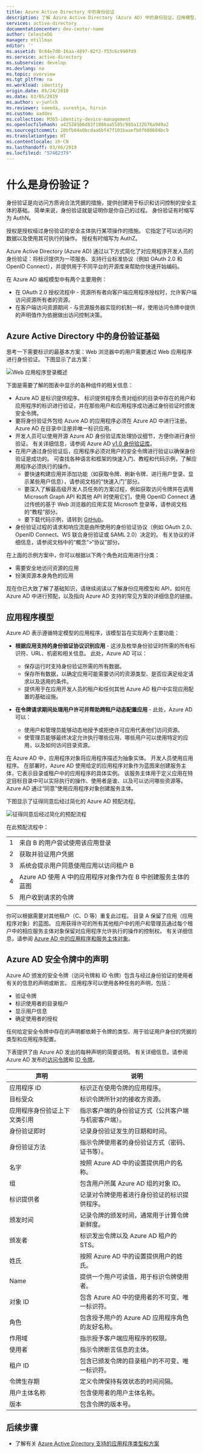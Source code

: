 ```yaml
---
title: Azure Active Directory 中的身份验证
description: 了解 Azure Active Directory (Azure AD) 中的身份验证、应用模型、API、预配以及 Azure AD 支持的最常见身份验证方案。
services: active-directory
documentationcenter: dev-center-name
author: CelesteDG
manager: mtillman
editor: ''
ms.assetid: 0c84e7d0-16aa-4897-82f2-f53c6c990fd9
ms.service: active-directory
ms.subservice: develop
ms.devlang: na
ms.topic: overview
ms.tgt_pltfrm: na
ms.workload: identity
origin.date: 09/24/2018
ms.date: 03/05/2019
ms.author: v-junlch
ms.reviewer: saeeda, sureshja, hirsin
ms.custom: aaddev
ms.collection: M365-identity-device-management
ms.openlocfilehash: a42528506d83f1886aa5585c985a132b76a949a2
ms.sourcegitcommit: 20bfb04a0bcdaa6bf47f101baaefb8f600684bc9
ms.translationtype: HT
ms.contentlocale: zh-CN
ms.lasthandoff: 03/06/2019
ms.locfileid: "57462379"
---
```

# <a name="what-is-authentication"></a>什么是身份验证？

身份验证是向访问方质询合法凭据的措施，提供创建用于标识和访问控制的安全主体的基础。 简单来说，身份验证就是证明你是你自己的过程。 身份验证有时缩写为 AuthN。

授权是授权经过身份验证的安全主体执行某项操作的措施。 它指定了可以访问的数据以及使用其可执行的操作。 授权有时缩写为 AuthZ。

Azure Active Directory (Azure AD) 通过以下方式简化了对应用程序开发人员的身份验证：将标识提供为一项服务、支持行业标准协议（例如 OAuth 2.0 和 OpenID Connect），并提供用于不同平台的开源库来帮助你快速开始编码。

在 Azure AD 编程模型中有两个主要用例：

- 在 OAuth 2.0 授权流程中 - 资源所有者向客户端应用程序授权时，允许客户端访问资源所有者的资源。
- 在客户端访问资源期间 - 与资源服务器实现的机制一样，使用访问令牌中提供的声明值作为依据做出访问控制决策。

## <a name="authentication-basics-in-azure-active-directory"></a>Azure Active Directory 中的身份验证基础

思考一下需要标识的最基本方案：Web 浏览器中的用户需要通过 Web 应用程序进行身份验证。 下图显示了此方案：

![Web 应用程序登录概述](./media/authentication-scenarios/basics_of_auth_in_aad.png)

下面是需要了解的图表中显示的各种组件的相关信息：

- Azure AD 是标识提供程序。 标识提供程序负责对组织的目录中存在的用户和应用程序的标识进行验证，并在那些用户和应用程序成功通过身份验证时颁发安全令牌。
- 要将身份验证外包给 Azure AD 的应用程序必须在 Azure AD 中进行注册。 Azure AD 在目录中注册并唯一标识应用。
- 开发人员可以使用开源 Azure AD 身份验证库处理协议细节，方便你进行身份验证。 有关详细信息，请参阅 Azure AD [v1.0 身份验证库](active-directory-authentication-libraries.md)。
- 在用户通过身份验证后，应用程序必须对用户的安全令牌进行验证以确保身份验证是成功的。 可查找各种语言和框架的快速入门、教程和代码示例，了解应用程序必须执行的操作。
  - 要快速构建应用并添加功能（如获取令牌、刷新令牌、进行用户登录、显示某些用户信息），请参阅文档的“快速入门”部分。
  - 要深入了解最高级开发人员任务的方案过程，例如获取访问令牌并在调用 Microsoft Graph API 和其他 API 时使用它们，使用 OpenID Connect 通过传统的基于 Web 浏览器的应用实现 Microsoft 登录等，请参阅文档的“教程”部分。
  - 要下载代码示例，请转到 [GitHub](https://github.com/Azure-Samples?q=active-directory)。
- 身份验证过程的请求和响应流是由所使用的身份验证协议（例如 OAuth 2.0、OpenID Connect、WS 联合身份验证或 SAML 2.0）决定的。 有关协议的详细信息，请参阅文档中的“概念”>“协议”部分。

在上面的示例方案中，你可以根据以下两个角色对应用进行分类：

- 需要安全地访问资源的应用
- 扮演资源本身角色的应用

现在你已大致了解了基础知识，请继续阅读以了解身份应用模型和 API，如何在 Azure AD 中进行预配，以及指向 Azure AD 支持的常见方案的详细信息的链接。

## <a name="application-model"></a>应用程序模型

Azure AD 表示遵循特定模型的应用程序，该模型旨在实现两个主要功能：

- **根据应用支持的身份验证协议识别应用** - 这涉及枚举身份验证时所需的所有标识符、URL、机密和相关信息。 此处，Azure AD 可以：

    - 保存运行时支持身份验证所需的所有数据。
    - 保存所有数据，以确定应用可能需要访问的资源类型、是否应满足给定请求以及适用的条件。
    - 提供用于在应用开发人员的租户和任何其他 Azure AD 租户中实现应用配置的基础设施。

- **在令牌请求期间处理用户许可并帮助跨租户动态配置应用** - 此处，Azure AD 可以：

    - 使用户和管理员能够动态地授予或拒绝许可应用代表他们访问资源。
    - 使管理员能够最终决定允许执行哪些应用、哪些用户可以使用特定的应用，以及如何访问目录资源。

在 Azure AD 中，应用程序对象将应用程序描述为抽象实体。 开发人员使用应用程序。 在部署时，Azure AD 使用给定的应用程序对象作为蓝图来创建服务主体，它表示目录或租户中的应用程序的具体实例。 该服务主体用于定义应用在特定目标目录中可以实际执行的操作、使用者是谁、以及可以访问哪些资源等。 Azure AD 通过“同意”使用应用程序对象创建服务主体。

下图显示了征得同意后经过简化的 Azure AD 预配流程。

![征得同意后经过简化的预配流程](./media/authentication-scenarios/simplified-provisioning-flow-consent.png)

在此预配流程中：

|   |   |
|---|---|
| 1 | 来自 B 的用户尝试使用该应用登录 |
| 2 | 获取并验证用户凭据 |
| 3 | 系统会提示用户同意使用应用以访问租户 B |
| 4 | Azure AD 使用 A 中的应用程序对象作为在 B 中创建服务主体的蓝图 |
| 5 | 用户收到请求的令牌 |
|   |   |

你可以根据需要对其他租户（C、D 等）重复此过程。 目录 A 保留了应用（应用程序对象）的蓝图。 应用获得许可的所有其他租户中的用户和管理员通过每个租户中的相应服务主体对象保留对应用程序允许执行的操作的控制权。 有关详细信息，请参阅 [Azure AD 中的应用程序和服务主体对象](app-objects-and-service-principals.md)。

## <a name="claims-in-azure-ad-security-tokens"></a>Azure AD 安全令牌中的声明

Azure AD 颁发的安全令牌（访问令牌和 ID 令牌）包含与经过身份验证的使用者有关的信息的声明或断言。 应用程序可以使用各种任务的声明，包括：

- 验证令牌
- 标识使用者的目录租户
- 显示用户信息
- 确定使用者的授权

任何给定安全令牌中存在的声明都依赖于令牌的类型、用于验证用户身份的凭据的类型和应用程序配置。

下表提供了由 Azure AD 发出的每种声明的简要说明。 有关详细信息，请参阅 Azure AD 发布的[访问令牌](access-tokens.md)和 [ID 令牌](id-tokens.md)。

| 声明 | 说明 |
| --- | --- |
| 应用程序 ID | 标识正在使用令牌的应用程序。 |
| 目标受众 | 标识令牌所针对的接收方资源。 |
| 应用程序身份验证上下文类引用 | 指示客户端的身份验证方式（公共客户端与机密客户端）。 |
| 身份验证即时 | 记录身份验证发生的日期和时间。 |
| 身份验证方法 | 指示令牌使用者的身份验证方式（密码、证书等）。 |
| 名字 | 按照 Azure AD 中的设置提供用户的名称。 |
| 组 | 包含用户所属 Azure AD 组的对象 ID。 |
| 标识提供者 | 记录对令牌使用者进行身份验证的标识提供程序。 |
| 颁发时间 | 记录令牌的颁发时间，通常用于计算令牌新鲜度。 |
| 颁发者 | 标识发出令牌以及 Azure AD 租户的 STS。 |
| 姓氏 | 按照 Azure AD 中的设置提供用户的姓氏。 |
| Name | 提供一个用户可读值，用于标识令牌使用者。 |
| 对象 ID | 包含 Azure AD 中的使用者的不可变、唯一标识符。 |
| 角色 | 包含授予用户的 Azure AD 应用程序角色的友好名称。 |
| 作用域 | 指示授予客户端应用程序的权限。 |
| 使用者 | 指示令牌断言信息的主体。 |
| 租户 ID | 包含已颁发令牌的目录租户的不可变、唯一标识符。 |
| 令牌生存期 | 定义令牌保持有效状态的时间间隔。 |
| 用户主体名称 | 包含使用者的用户主体名称。 |
| 版本 | 包含令牌的版本号。 |

## <a name="next-steps"></a>后续步骤

- 了解有关 [Azure Active Directory 支持的应用程序类型和方案](app-types.md)

<!-- Update_Description: update metedata properties -->